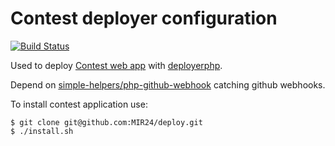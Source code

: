 # Contest deployer configuration
[![Build Status](https://travis-ci.org/bt-contest/contest-deploy.svg?branch=master)](https://travis-ci.org/bt-contest/contest-deploy)

Used to deploy [Contest web app](https://github.com/bt-contest) with [deployerphp](http://deployer.org/).

Depend on [simple-helpers/php-github-webhook](https://github.com/simple-helpers/php-github-webhook.git) catching github webhooks.

To install contest application use:
```
$ git clone git@github.com:MIR24/deploy.git
$ ./install.sh
```
